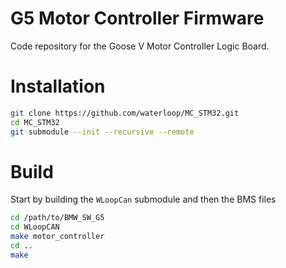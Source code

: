 # G5 Motor Controller Firmware

Code repository for the Goose V Motor Controller Logic Board.

# Installation

```bash
git clone https://github.com/waterloop/MC_STM32.git
cd MC_STM32
git submodule --init --recursive --remote
```

# Build

Start by building the `WLoopCan` submodule and then the BMS files

``` bash
cd /path/to/BMW_SW_G5
cd WLoopCAN
make motor_controller
cd ..
make
```